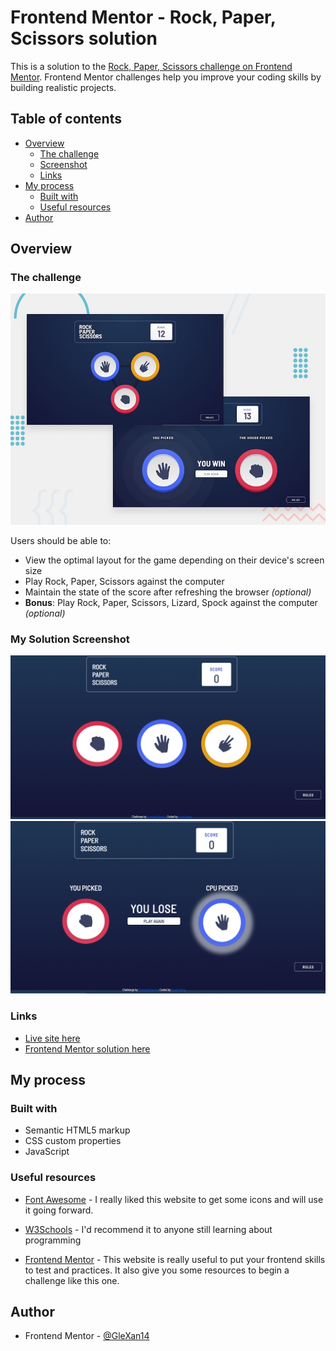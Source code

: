 # Frontend Mentor - Rock, Paper, Scissors solution

This is a solution to the [Rock, Paper, Scissors challenge on Frontend Mentor](https://www.frontendmentor.io/challenges/rock-paper-scissors-game-pTgwgvgH). Frontend Mentor challenges help you improve your coding skills by building realistic projects. 

## Table of contents

- [Overview](#overview)
  - [The challenge](#the-challenge)
  - [Screenshot](#screenshot)
  - [Links](#links)
- [My process](#my-process)
  - [Built with](#built-with)
  - [Useful resources](#useful-resources)
- [Author](#author)


## Overview

### The challenge

![Design preview for the Rock, Paper, Scissors coding challenge](./design/desktop-preview.jpg)

Users should be able to:

- View the optimal layout for the game depending on their device's screen size
- Play Rock, Paper, Scissors against the computer
- Maintain the state of the score after refreshing the browser _(optional)_
- **Bonus**: Play Rock, Paper, Scissors, Lizard, Spock against the computer _(optional)_

### My Solution Screenshot

![Design preview for the Rock, Paper, Scissors coding solution](./design/mine/home.png)
![Design preview for the Rock, Paper, Scissors coding solution](./design/mine/result.png)

### Links

- [Live site here](https://glexan14.github.io/rock-paper-scissors-web/)
- [Frontend Mentor solution here](https://www.frontendmentor.io/solutions/a-newbies-solution-html-css-and-javascript-only-lbgdMgHpq)

## My process

### Built with

- Semantic HTML5 markup
- CSS custom properties
- JavaScript



### Useful resources

- [Font Awesome](https://fontawesome.com/) - I really liked this website to get some icons and will use it going forward.
- [W3Schools](https://www.w3schools.com/) - I'd recommend it to anyone still learning about programming

- [Frontend Mentor](https://www.frontendmentor.io/challenges) - This website is really useful to put your frontend skills to test and practices. It also give you some resources to begin a challenge like this one.


## Author

- Frontend Mentor - [@GleXan14](https://www.frontendmentor.io/profile/GleXan14)

